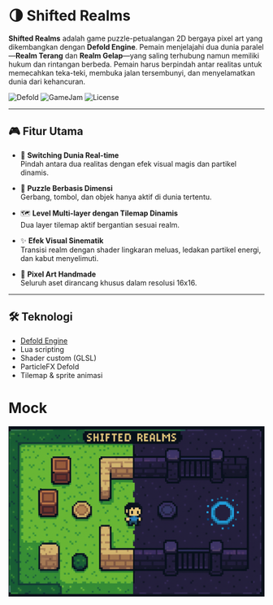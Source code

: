 # 🌗 Shifted Realms

**Shifted Realms** adalah game puzzle-petualangan 2D bergaya pixel art yang dikembangkan dengan **Defold Engine**. Pemain menjelajahi dua dunia paralel—**Realm Terang** dan **Realm Gelap**—yang saling terhubung namun memiliki hukum dan rintangan berbeda. Pemain harus berpindah antar realitas untuk memecahkan teka-teki, membuka jalan tersembunyi, dan menyelamatkan dunia dari kehancuran.

![Defold](https://img.shields.io/badge/Engine-Defold-blue)
![GameJam](https://img.shields.io/badge/Gamedev.js%20Jam-2025-purple)
![License](https://img.shields.io/github/license/adahra/shifted-realms)

---

## 🎮 Fitur Utama

- 🔁 **Switching Dunia Real-time**  
  Pindah antara dua realitas dengan efek visual magis dan partikel dinamis.

- 🧩 **Puzzle Berbasis Dimensi**  
  Gerbang, tombol, dan objek hanya aktif di dunia tertentu.

- 🗺️ **Level Multi-layer dengan Tilemap Dinamis**  
  Dua layer tilemap aktif bergantian sesuai realm.

- ✨ **Efek Visual Sinematik**  
  Transisi realm dengan shader lingkaran meluas, ledakan partikel energi, dan kabut menyelimuti.

- 🎨 **Pixel Art Handmade**  
  Seluruh aset dirancang khusus dalam resolusi 16x16.

---

## 🛠️ Teknologi

- [Defold Engine](https://defold.com/)
- Lua scripting
- Shader custom (GLSL)
- ParticleFX Defold
- Tilemap & sprite animasi

# Mock
![1](https://github.com/adahra/shifted-realms/blob/main/assets/images/shifted_realms_mock.png)
